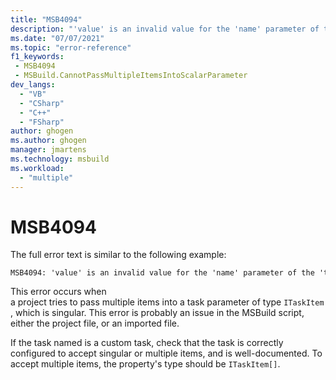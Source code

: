```yaml
---
title: "MSB4094"
description: "'value' is an invalid value for the 'name' parameter of the 'task' task. Multiple items cannot be passed into a parameter of type 'type'."
ms.date: "07/07/2021"
ms.topic: "error-reference"
f1_keywords:
 - MSB4094
 - MSBuild.CannotPassMultipleItemsIntoScalarParameter
dev_langs:
  - "VB"
  - "CSharp"
  - "C++"
  - "FSharp"
author: ghogen
ms.author: ghogen
manager: jmartens
ms.technology: msbuild
ms.workload:
  - "multiple"
---
```

# MSB4094

The full error text is similar to the following example:

```output
MSB4094: 'value' is an invalid value for the 'name' parameter of the 'task' task. Multiple items cannot be passed into a parameter of type 'type'.
```

This error occurs when a project tries to pass multiple items into a task parameter of type `ITaskItem`, which is singular. This error is probably an issue in the MSBuild script, either the project file, or an imported file.

If the task named is a custom task, check that the task is correctly configured to accept singular or multiple items, and is well-documented. To accept multiple items, the property's type should be `ITaskItem[]`.
